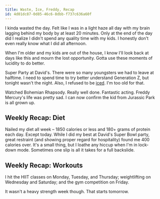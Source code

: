 ```yaml
---
title: Waste, Ice, Freddy, Recap
id: 4d01dc87-0d85-46c6-8dbb-f737c636a60f
---
```

I kinda wasted the day. Felt like I was in a light haze all day with my brain lagging behind my body by at least 20 minutes. Only at the end of the day did I realize I didn't spend any quality time with my kids. I honestly don't even really know what I did all afternoon.

When I'm older and my kids are out of the house, I know I'll look back at days like this and mourn the lost opportunity. Gotta use these moments of lucidity to do better.

Super Party at David's. There were so many youngsters we had to leave at halftime. I need to spend time to try better understand Generation Z, but tonight wasn't the night. Also, I refused to be [iced](https://www.urbandictionary.com/define.php?term=Icing). I'm too old for that.

Watched Bohemian Rhapsody. Really well done. Fantastic acting. Freddy Mercury's life was pretty sad. I can now confirm the kid from Jurassic Park is all grown up.

## Weekly Recap: Diet

Nailed my diet all week – 1850 calories or less and 180+ grams of protein each day. Except today. While I did my best at David's Super Bowl party, great restraint (and showing proper regard for hospitality) found me 400 calories over. It's a small thing, but I loathe any hiccup when I'm in lock-down mode. Sometimes one slip is all it takes for a full backslide.

## Weekly Recap: Workouts

I hit the HIIT classes on Monday, Tuesday, and Thursday; weightlifting on Wednesday and Saturday; and the gym competition on Friday.

It wasn't a heavy strength week though. That starts tomorrow.
